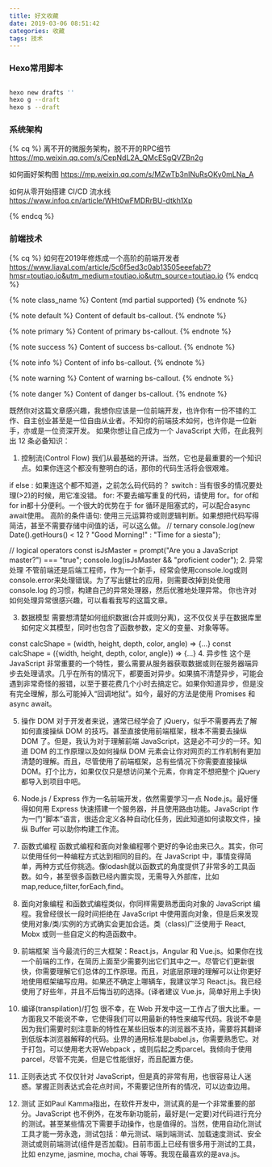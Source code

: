```yaml
---
title: 好文收藏
date: 2019-03-06 08:51:42
categories: 收藏
tags: 技术
---
```


### Hexo常用脚本

```bash

hexo new drafts ''
hexo g --draft
hexo s --draft
```

### 系统架构

<!-- 标签别名 -->
{% cq %}
离不开的微服务架构，脱不开的RPC细节
https://mp.weixin.qq.com/s/CepNdL2A_QMcESgQVZBn2g

如何画好架构图
https://mp.weixin.qq.com/s/MZwTb3nINuRsOKy0mLNa_A

如何从零开始搭建 CI/CD 流水线
https://www.infoq.cn/article/WHt0wFMDRrBU-dtkh1Xp

{% endcq %}

<!--more-->

### 前端技术
{% cq %}
如何在2019年修炼成一个高阶的前端开发者
https://www.liayal.com/article/5c6f5ed3c0ab13505eeefab7?hmsr=toutiao.io&utm_medium=toutiao.io&utm_source=toutiao.io
{% endcq %}

<!-- 图片别名 -->

{% note class_name %} Content (md partial supported) {% endnote %}

{% note default %} Content of default bs-callout. {% endnote %}

{% note primary %} Content of primary bs-callout. {% endnote %}

{% note success %} Content of success bs-callout. {% endnote %}

{% note info %} Content of info bs-callout. {% endnote %}

{% note warning %} Content of warning bs-callout. {% endnote %}

{% note danger %} Content of danger bs-callout. {% endnote %}


既然你对这篇文章感兴趣，我想你应该是一位前端开发，也许你有一份不错的工作、自主创业甚至是一位自由从业者。不知你的前端技术如何，也许你是一位新手，亦或是一位资深开发。
如果你想让自己成为一个 JavaScript 大师，在此我列出 12 条必备知识：

1. 控制流(Control Flow)
我们从最基础的开讲。当然，它也是最重要的一个知识点。如果你连这个都没有整明白的话，那你的代码生活将会很艰难。

if else : 如果连这个都不知道，之前怎么码代码的？
switch : 当有很多的情况要处理(>2)的时候，用它准没错。
for: 不要去编写重复的代码，请使用 for。for of和for in都十分便利。一个很大的优势在于 for 循环是阻塞式的，可以配合async await使用。
高阶的条件语句: 使用三元运算符或则逻辑判断。如果想把代码写得简洁，甚至不需要存储中间值的话，可以这么做。
// ternary
console.log(new Date().getHours() < 12 ? "Good Morning!" : "Time for a siesta");

// logical operators
const isJsMaster = prompt("Are you a JavaScript master?") === "true";
console.log(isJsMaster && "proficient coder");
2. 异常处理
不管前端还是后端工程师，作为一个新手，经常会使用console.log或则console.error来处理错误。为了写出健壮的应用，则需要改掉到处使用 console.log 的习惯，构建自己的异常处理器，然后优雅地处理异常。
你也许对如何处理异常很感兴趣，可以看看我写的这篇文章。

3. 数据模型
需要想清楚如何组织数据(合并或则分离)，这不仅仅关乎在数据库里如何定义其模型，同时也包含了函数参数，定义的变量、对象等等。

const calcShape = (width, height, depth, color, angle) => {...}
const calcShape = ({width, height, depth, color, angle}) => {...}
4. 异步性
这个是 JavaScript 非常重要的一个特性，要么需要从服务器获取数据或则在服务器端异步去处理请求。几乎在所有的情况下，都要面对异步。如果搞不清楚异步，可能会遇到非常奇怪的报错，以至于要花费几个小时去搞定它。如果你知道异步，但是没有完全理解，那么可能掉入“回调地狱”。如今，最好的方法是使用 Promises 和async await。

5. 操作 DOM
对于开发者来说，通常已经学会了 jQuery，似乎不需要再去了解如何直接操纵 DOM 的技巧。甚至直接使用前端框架，根本不需要去操纵 DOM 了。但是，我认为对于理解前端 JavaScript，这是必不可少的一环。知道 DOM 的工作原理以及如何操纵 DOM 元素会让你对网页的工作机制有更加清楚的理解。而且，尽管使用了前端框架，总有些情况下你需要直接操纵 DOM。打个比方，如果仅仅只是想访问某个元素，你肯定不想把整个 jQuery 都导入到项目中吧。

6. Node.js / Express
作为一名前端开发，依然需要学习一点 Node.js。最好懂得如何用 Express 快速搭建一个服务器，并且使用路由功能。JavaScript 作为一门“脚本”语言，很适合定义各种自动化任务，因此知道如何读取文件，操纵 Buffer 可以助你构建工作流。

7. 函数式编程
函数式编程和面向对象编程哪个更好的争论由来已久。其实，你可以使用任何一种编程方式达到相同的目的。在 JavaScript 中，事情变得简单，两种方式任你挑选。像lodash就以函数式的角度提供了非常多的工具函数。如今，甚至很多函数已经内置实现，无需导入外部库，比如map,reduce,filter,forEach,find。

8. 面向对象编程
和函数式编程类似，你同样需要熟悉面向对象的 JavaScript 编程。我曾经很长一段时间拒绝在 JavaScript 中使用面向对象，但是后来发现使用对象/类/实例的方式确实会更加合适。类（class)广泛使用于 React, Mobx 或则一些自定义的构造函数中。

9. 前端框架
当今最流行的三大框架：React.js，Angular 和 Vue.js。如果你在找一个前端的工作，在简历上面至少需要列出它们其中之一。尽管它们更新很快，你需要理解它们总体的工作原理。而且，对底层原理的理解可以让你更好地使用框架编写应用。如果还不确定上哪辆车，我建议学习 React.js。我已经使用了好些年，并且不后悔当初的选择。(译者建议 Vue.js，简单好用上手快)

10. 编译(transpilation)/打包
很不幸，在 Web 开发中这一工作占了很大比重。一方面我又不能说不幸，它使得我们可以用最新的特性来编写代码。我说不幸是因为我们需要时刻注意新的特性在某些旧版本的浏览器不支持，需要将其翻译到低版本浏览器解释的代码。业界的通用标准是babel.js，你需要熟悉它。对于打包，可以使用老大哥Webpack ，或则后起之秀parcel。我倾向于使用 parcel，尽管不完美，但是它性能很好，而且配置方便。

11. 正则表达式
不仅仅针对 JavaScript，但是真的非常有用，也很容易让人迷惑。掌握正则表达式会花点时间，不需要记住所有的情况，可以边查边用。

12. 测试
正如Paul Kamma指出，在软件开发中，测试真的是一个非常重要的部分。JavaScript 也不例外，在发布新功能前，最好是(一定要)对代码进行充分的测试。甚至某些情况下需要手动操作，也是值得的。当然，使用自动化测试工具才能一劳永逸，测试包括：单元测试、端到端测试、加载速度测试、安全测试或则前端测试(组件是否加载)。目前市面上已经有很多用于测试的工具，比如 enzyme, jasmine, mocha, chai 等等。我现在最喜欢的是ava.js。

